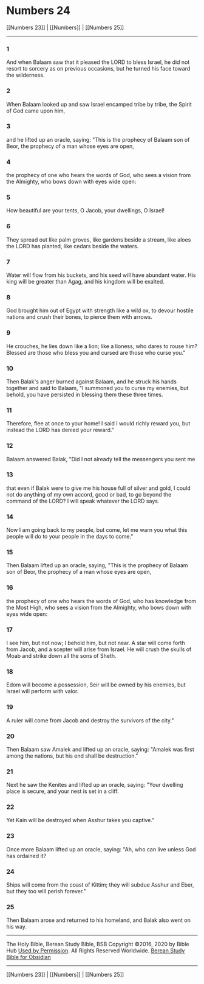 # Numbers 24

[[Numbers 23]] | [[Numbers]] | [[Numbers 25]]

---

### 1
And when Balaam saw that it pleased the LORD to bless Israel, he did not resort to sorcery as on previous occasions, but he turned his face toward the wilderness.

### 2
When Balaam looked up and saw Israel encamped tribe by tribe, the Spirit of God came upon him,

### 3
and he lifted up an oracle, saying: "This is the prophecy of Balaam son of Beor, the prophecy of a man whose eyes are open,

### 4
the prophecy of one who hears the words of God, who sees a vision from the Almighty, who bows down with eyes wide open:

### 5
How beautiful are your tents, O Jacob, your dwellings, O Israel!

### 6
They spread out like palm groves, like gardens beside a stream, like aloes the LORD has planted, like cedars beside the waters.

### 7
Water will flow from his buckets, and his seed will have abundant water. His king will be greater than Agag, and his kingdom will be exalted.

### 8
God brought him out of Egypt with strength like a wild ox, to devour hostile nations and crush their bones, to pierce them with arrows.

### 9
He crouches, he lies down like a lion; like a lioness, who dares to rouse him? Blessed are those who bless you and cursed are those who curse you."

### 10
Then Balak's anger burned against Balaam, and he struck his hands together and said to Balaam, "I summoned you to curse my enemies, but behold, you have persisted in blessing them these three times.

### 11
Therefore, flee at once to your home! I said I would richly reward you, but instead the LORD has denied your reward."

### 12
Balaam answered Balak, "Did I not already tell the messengers you sent me

### 13
that even if Balak were to give me his house full of silver and gold, I could not do anything of my own accord, good or bad, to go beyond the command of the LORD? I will speak whatever the LORD says.

### 14
Now I am going back to my people, but come, let me warn you what this people will do to your people in the days to come."

### 15
Then Balaam lifted up an oracle, saying, "This is the prophecy of Balaam son of Beor, the prophecy of a man whose eyes are open,

### 16
the prophecy of one who hears the words of God, who has knowledge from the Most High, who sees a vision from the Almighty, who bows down with eyes wide open:

### 17
I see him, but not now; I behold him, but not near. A star will come forth from Jacob, and a scepter will arise from Israel. He will crush the skulls of Moab and strike down all the sons of Sheth.

### 18
Edom will become a possession, Seir will be owned by his enemies, but Israel will perform with valor.

### 19
A ruler will come from Jacob and destroy the survivors of the city."

### 20
Then Balaam saw Amalek and lifted up an oracle, saying: "Amalek was first among the nations, but his end shall be destruction."

### 21
Next he saw the Kenites and lifted up an oracle, saying: "Your dwelling place is secure, and your nest is set in a cliff.

### 22
Yet Kain will be destroyed when Asshur takes you captive."

### 23
Once more Balaam lifted up an oracle, saying: "Ah, who can live unless God has ordained it?

### 24
Ships will come from the coast of Kittim; they will subdue Asshur and Eber, but they too will perish forever."

### 25
Then Balaam arose and returned to his homeland, and Balak also went on his way.

---

The Holy Bible, Berean Study Bible, BSB
Copyright ©2016, 2020 by Bible Hub
[Used by Permission](https://berean.bible/terms.htm). All Rights Reserved Worldwide.
[Berean Study Bible for Obsidian](https://github.com/gapmiss/berean-study-bible-for-obsidian)

---

[[Numbers 23]] | [[Numbers]] | [[Numbers 25]]

